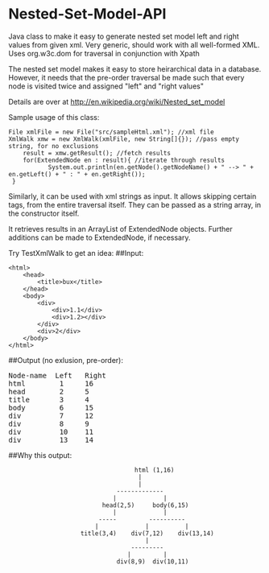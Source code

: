 Nested-Set-Model-API
==================== 

Java class to make it easy to generate nested set model left and right values from given xml. Very generic, should work with all well-formed XML. Uses org.w3c.dom for traversal in conjunction with Xpath

The nested set model makes it easy to store heirarchical data in a database. 
However, it needs that the pre-order traversal be made such that every node is visited twice and assigned "left" and "right values"

Details are over at http://en.wikipedia.org/wiki/Nested_set_model

Sample usage of this class:

    File xmlFile = new File("src/sampleHtml.xml"); //xml file
  	XmlWalk xmw = new XmlWalk(xmlFile, new String[]{}); //pass empty string, for no exclusions
		result = xmw.getResult(); //fetch results
		for(ExtendedNode en : result){ //iterate through results
			   System.out.println(en.getNode().getNodeName() + " --> " + en.getLeft() + " : " + en.getRight());
     }

Similarly, it can be used with xml strings as input. It allows skipping certain tags, from the entire traversal itself.
They can be passed as a string array, in the constructor itself.

It retrieves results in an ArrayList of ExtendedNode objects. Further additions can be made to ExtendedNode, if necessary.

Try TestXmlWalk to get an idea:
##Input:


    <html>
    	<head>
       		<title>bux</title>
    	</head>
    	<body>
    		<div>
    			<div>1.1</div>
    			<div>1.2></div>
    		</div>
    		<div>2</div>
    	</body>
    </html>

##Output (no exlusion, pre-order):

<pre>
Node-name  Left   Right
html        1     16
head        2     5
title       3     4
body        6     15
div         7     12
div         8     9
div         10    11
div         13    14
</pre>


##Why this output:

                                       html (1,16)
                                        |
                                        |
                                  -------------
                                 |             |
                              head(2,5)     body(6,15)
                                 |             |
                             -----         ----------
                            |             |          |
                        title(3,4)    div(7,12)    div(13,14)
                                          |
                                      ---------
                                     |         |
                                  div(8,9)  div(10,11)




